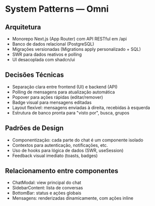 # System Patterns — Omni

## Arquitetura
- Monorepo Next.js (App Router) com API RESTful em /api
- Banco de dados relacional (PostgreSQL)
- Migrações versionadas (Migrations apply personalizado + SQL)
- SWR para dados reativos e polling
- UI desacoplada com shadcn/ui

## Decisões Técnicas
- Separação clara entre frontend (UI) e backend (API)
- Polling de mensagens para atualização automática
- Popover para ações rápidas (editar/remover)
- Badge visual para mensagens editadas
- Layout flexível: mensagens enviadas à direita, recebidas à esquerda
- Estrutura de banco pronta para "visto por", busca, grupos

## Padrões de Design
- Componentização: cada parte do chat é um componente isolado
- Contextos para autenticação, notificações, etc.
- Uso de hooks para lógica de dados (SWR, useSession)
- Feedback visual imediato (toasts, badges)

## Relacionamento entre componentes
- ChatModal: view principal do chat
- SidebarContent: lista de conversas
- BottomBar: status e ações globais
- Mensagens: renderizadas dinamicamente, com ações inline